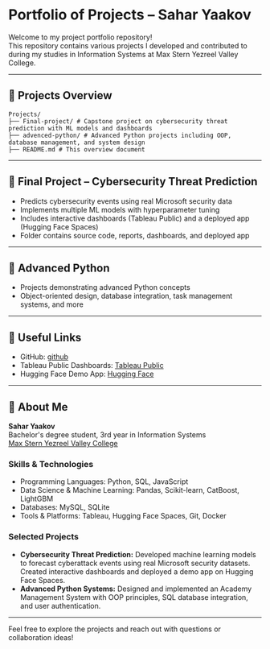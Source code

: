# Portfolio of Projects – Sahar Yaakov

Welcome to my project portfolio repository!  
This repository contains various projects I developed and contributed to during my studies in Information Systems at Max Stern Yezreel Valley College.

---

## 📂 Projects Overview

```
Projects/
├── Final-project/ # Capstone project on cybersecurity threat prediction with ML models and dashboards
├── advenced-python/ # Advanced Python projects including OOP, database management, and system design
├── README.md # This overview document
```


---

## 📌 Final Project – Cybersecurity Threat Prediction

- Predicts cybersecurity events using real Microsoft security data  
- Implements multiple ML models with hyperparameter tuning  
- Includes interactive dashboards (Tableau Public) and a deployed app (Hugging Face Spaces)  
- Folder contains source code, reports, dashboards, and deployed app  

---

## 📌 Advanced Python

- Projects demonstrating advanced Python concepts  
- Object-oriented design, database integration, task management systems, and more  

---

## 🔗 Useful Links

- GitHub: [github](https://github.com/ss331144)  
- Tableau Public Dashboards: [Tableau Public](https://public.tableau.com/app/profile/sahar.yacoov/viz/_19_7/Dashboard1)  
- Hugging Face Demo App: [Hugging Face]([https://huggingface.co/spaces/ss331144/cyber-predictor](https://huggingface.co/spaces/sahar-yaccov/microsoft-cyber-attack))  

---

## 👤 About Me

**Sahar Yaakov**  
Bachelor's degree student, 3rd year in Information Systems  
[Max Stern Yezreel Valley College](https://www.yvc.ac.il)

### Skills & Technologies
- Programming Languages: Python, SQL, JavaScript  
- Data Science & Machine Learning: Pandas, Scikit-learn, CatBoost, LightGBM  
- Databases: MySQL, SQLite  
- Tools & Platforms: Tableau, Hugging Face Spaces, Git, Docker

### Selected Projects
- **Cybersecurity Threat Prediction:** Developed machine learning models to forecast cyberattack events using real Microsoft security datasets. Created interactive dashboards and deployed a demo app on Hugging Face Spaces.  
- **Advanced Python Systems:** Designed and implemented an Academy Management System with OOP principles, SQL database integration, and user authentication.


---

Feel free to explore the projects and reach out with questions or collaboration ideas!
